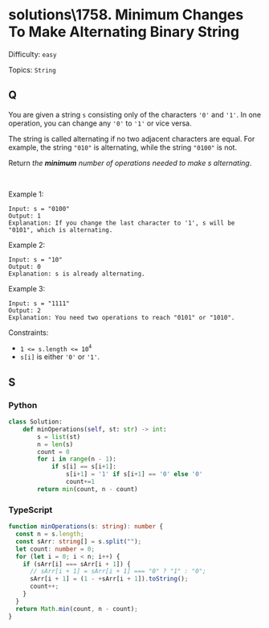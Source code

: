 # solutions\1758. Minimum Changes To Make Alternating Binary String

Difficulty: `easy`

Topics: `String`

## Q

You are given a string `s` consisting only of the characters `'0'` and `'1'`. In one operation, you can change any `'0'` to `'1'` or vice versa.

The string is called alternating if no two adjacent characters are equal. For example, the string `"010"` is alternating, while the string `"0100"` is not.

Return _the **minimum** number of operations needed to make s alternating_.

<br>

Example 1:

```
Input: s = "0100"
Output: 1
Explanation: If you change the last character to '1', s will be "0101", which is alternating.
```

Example 2:

```
Input: s = "10"
Output: 0
Explanation: s is already alternating.
```

Example 3:

```
Input: s = "1111"
Output: 2
Explanation: You need two operations to reach "0101" or "1010".
```

Constraints:

- `1 <= s.length <= 10`<sup>`4`</sup>
- `s[i]` is either `'0'` or `'1'`.

## S

### Python

```python
class Solution:
    def minOperations(self, st: str) -> int:
        s = list(st)
        n = len(s)
        count = 0
        for i in range(n - 1):
            if s[i] == s[i+1]:
                s[i+1] = '1' if s[i+1] == '0' else '0'
                count+=1
        return min(count, n - count)
```

### TypeScript

```typescript
function minOperations(s: string): number {
  const n = s.length;
  const sArr: string[] = s.split("");
  let count: number = 0;
  for (let i = 0; i < n; i++) {
    if (sArr[i] === sArr[i + 1]) {
      // sArr[i + 1] = sArr[i + 1] === "0" ? "1" : "0";
      sArr[i + 1] = (1 - +sArr[i + 1]).toString();
      count++;
    }
  }
  return Math.min(count, n - count);
}
```
